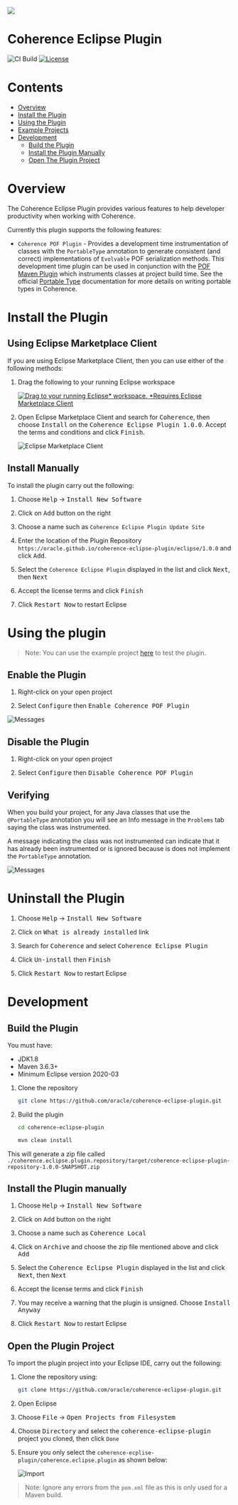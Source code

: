 <!--

  Copyright (c) 2021 Oracle and/or its affiliates.

  Licensed under the Universal Permissive License v 1.0 as shown at
  https://oss.oracle.com/licenses/upl.

-->


<img src=https://oracle.github.io/coherence/assets/images/logo-red.png><img>

# Coherence Eclipse Plugin

![CI Build](https://github.com/oracle/coherence-eclipse-plugin/workflows/Java%20CI/badge.svg)
[![License](http://img.shields.io/badge/license-UPL%201.0-blue.svg)](https://oss.oracle.com/licenses/upl/)

# Contents

* [Overview](#overview)
* [Install the Plugin](#install-the-plugin)
* [Using the Plugin](#using-the-plugin)
* [Example Projects](examples/pof-plugin-example-project)
* [Development](#development)
  * [Build the Plugin](#build-the-plugin)
  * [Install the Plugin Manually](#install-the-plugin-manually)
  * [Open The Plugin Project](#open-the-plugin-project)


# Overview

The Coherence Eclipse Plugin provides various features to help developer productivity when working with Coherence.

Currently this plugin supports the following features:
* `Coherence POF Plugin` - Provides a development time instrumentation of classes with the `PortableType` annotation to generate
  consistent (and correct) implementations of `Evolvable` POF serialization methods.
  This development time plugin can be used in conjunction with the [POF Maven Plugin](https://github.com/oracle/coherence/tree/master/prj/plugins/maven/pof-maven-plugin) which instruments classes at project build time.
  See the official [Portable Type](https://coherence.community/20.12/docs/#/docs/core/04_portable_types) documentation for more details on writing portable types in Coherence.

# Install the Plugin

## Using Eclipse Marketplace Client

If you are using Eclipse Marketplace Client, then you can use either of the following methods:

1. Drag the following to your running Eclipse workspace

   [![Drag to your running Eclipse* workspace. *Requires Eclipse Marketplace Client](https://marketplace.eclipse.org/sites/all/themes/solstice/public/images/marketplace/btn-install.svg)](http://marketplace.eclipse.org/marketplace-client-intro?mpc_install=5351771 "Drag to your running Eclipse* workspace. *Requires Eclipse Marketplace Client")

2. Open Eclipse Marketplace Client and search for <kbd>Coherence</kbd>, then choose <kbd>Install</kbd> on the <kbd>Coherence Eclipse Plugin 1.0.0</kbd>. Accept the terms and conditions and click <kbd>Finish</kbd>.

   ![Eclipse Marketplace Client](assets/mpc.png)


## Install Manually

To install the plugin carry out the following:

1. Choose <kbd>Help</kbd> -> <kbd>Install New Software</kbd>

1. Click on <kbd>Add</kbd> button on the right

1. Choose a name such as `Coherence Eclipse Plugin Update Site`

1. Enter the location of the Plugin Repository `https://oracle.github.io/coherence-eclipse-plugin/eclipse/1.0.0` and click <kbd>Add</kbd>.

1. Select the `Coherence Eclipse Plugin` displayed in the list and click <kbd>Next</kbd>, then <kbd>Next</kbd>

1. Accept the license terms and click <kbd>Finish</kbd>

1. Click <kbd>Restart Now</kbd> to restart Eclipse

# Using the plugin

> Note: You can use the example project [here](examples/pof-plugin-example-project) to test the plugin.

## Enable the Plugin

1. Right-click on your open project

2. Select <kbd>Configure</kbd> then <kbd>Enable Coherence POF Plugin</kbd>

![Messages](assets/enable.png)

## Disable the Plugin

1. Right-click on your open project

2. Select <kbd>Configure</kbd> then <kbd>Disable Coherence POF Plugin</kbd>

## Verifying

When you build your project, for any Java classes that use the `@PortableType` annotation
you will see an Info message in the `Problems` tab saying the class was instrumented.

A message indicating the class was not instrumented can indicate that it has already been instrumented
or is ignored because is does not implement the `PortableType` annotation.

![Messages](assets/messages.png)

# Uninstall the Plugin

1. Choose <kbd>Help</kbd> -> <kbd>Install New Software</kbd>

1. Click on <kbd>What is already installed</kbd> link

1. Search for <kbd>Coherence</kbd> and select <kbd>Coherence Eclipse Plugin</kbd>

1. Click <kbd>Un-install</kbd> then <kbd>Finish</kbd>

1. Click <kbd>Restart Now</kbd> to restart Eclipse  

# Development

## Build the Plugin

You must have:
* JDK1.8
* Maven 3.6.3+
* Minimum Eclipse version 2020-03

1. Clone the repository

   ```bash
   git clone https://github.com/oracle/coherence-eclipse-plugin.git
   ```

1. Build the plugin

   ```bash
   cd coherence-eclipse-plugin

   mvn clean install
   ```

This will generate a zip file called `./coherence.eclipse.plugin.repository/target/coherence-eclipse-plugin-repository-1.0.0-SNAPSHOT.zip`

## Install the Plugin manually

1. Choose <kbd>Help</kbd> -> <kbd>Install New Software</kbd>

1. Click on <kbd>Add</kbd> button on the right

1. Choose a name such as <kbd>Coherence Local</kbd>

1. Click on <kbd>Archive</kbd> and choose the zip file mentioned above and click <kbd>Add</kbd>

1. Select the <kbd>Coherence Eclipse Plugin</kbd> displayed in the list and click <kbd>Next</kbd>, then <kbd>Next</kbd>

1. Accept the license terms and click <kbd>Finish</kbd>

1. You may receive a warning that the plugin is unsigned. Choose <kbd>Install Anyway</kbd>

1. Click <kbd>Restart Now</kbd> to restart Eclipse  

## Open the Plugin Project

To import the plugin project into your Eclipse IDE, carry out the following:

1. Clone the repository using:

   ```bash
   git clone https://github.com/oracle/coherence-eclipse-plugin.git
   ```

1. Open Eclipse

1. Choose <kbd>File</kbd> -> <kbd>Open Projects from Filesystem</kbd>

1. Choose <kbd>Directory</kbd> and select the <kbd>coherence-eclipse-plugin</kbd> project you cloned, then click `Done`

1. Ensure you only select the `coherence-ecplise-plugin/coherence.eclipse.plugin` as shown below:

   ![Import](assets/import.png)

> Note: Ignore any errors from the `pom.xml` file as this is only used for a Maven build.

